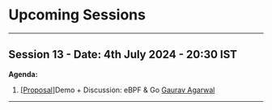 # Upcoming Sessions

---

## Session 13 - Date: 4th July 2024 - 20:30 IST

**Agenda:**

1. \[[Proposal](https://github.com/golangindia/StudyGroup/issues/23)\]Demo + Discussion: eBPF & Go [Gaurav Agarwal](https://github.com/algogrit)

---
